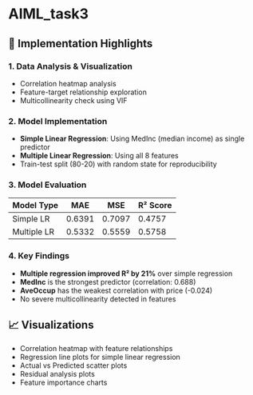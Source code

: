 # AIML_task3

## 🚀 Implementation Highlights

### 1. Data Analysis & Visualization
- Correlation heatmap analysis
- Feature-target relationship exploration
- Multicollinearity check using VIF

### 2. Model Implementation
- **Simple Linear Regression**: Using MedInc (median income) as single predictor
- **Multiple Linear Regression**: Using all 8 features
- Train-test split (80-20) with random state for reproducibility

### 3. Model Evaluation
| Model Type | MAE | MSE | R² Score |
|------------|-----|-----|----------|
| Simple LR | 0.6391 | 0.7097 | 0.4757 |
| Multiple LR | 0.5332 | 0.5559 | 0.5758 |

### 4. Key Findings
- **Multiple regression improved R² by 21%** over simple regression
- **MedInc** is the strongest predictor (correlation: 0.688)
- **AveOccup** has the weakest correlation with price (-0.024)
- No severe multicollinearity detected in features

## 📈 Visualizations
- Correlation heatmap with feature relationships
- Regression line plots for simple linear regression
- Actual vs Predicted scatter plots
- Residual analysis plots
- Feature importance charts
